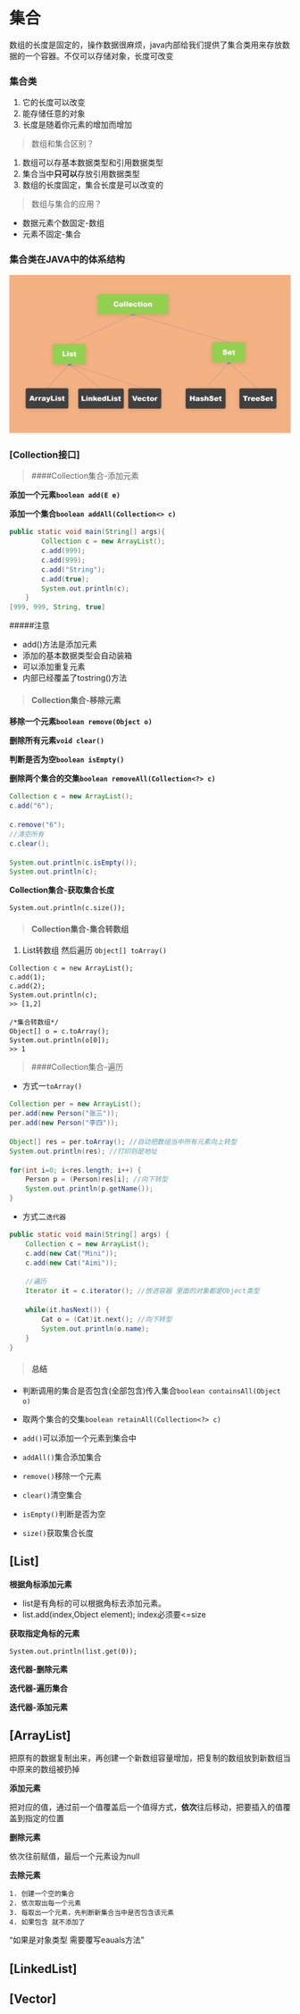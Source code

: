 # 集合

数组的长度是固定的，操作数据很麻烦，java内部给我们提供了集合类用来存放数据的一个容器。不仅可以存储对象，长度可改变


### 集合类
 1. 它的长度可以改变
 2. 能存储任意的对象
 3. 长度是随着你元素的增加而增加


 > 数组和集合区别？

1. 数组可以存基本数据类型和引用数据类型
2. 集合当中**只可以**存放引用数据类型
3. 数组的长度固定，集合长度是可以改变的


> 数组与集合的应用？

- 数据元素个数固定-数组
- 元素不固定-集合


### 集合类在JAVA中的体系结构

![](image/1.png)



### [Collection接口]

> ####Collection集合-添加元素

**添加一个元素`boolean add(E e)`**

**添加一个集合`boolean addAll(Collection<> c)`**

```java
public static void main(String[] args){
        Collection c = new ArrayList();
        c.add(999);
        c.add(999);
        c.add("String");
        c.add(true);
        System.out.println(c);
    }
[999, 999, String, true]
```
#####注意
- add()方法是添加元素
- 添加的基本数据类型会自动装箱
- 可以添加重复元素
- 内部已经覆盖了tostring()方法


> #### Collection集合-移除元素

**移除一个元素`boolean remove(Object o) `**

**删除所有元素`void clear()`**

**判断是否为空`boolean isEmpty()`**

**删除两个集合的交集`boolean removeAll(Collection<?> c)`**

```java
Collection c = new ArrayList();
c.add("6");

c.remove("6");
//清空所有
c.clear();

System.out.println(c.isEmpty());
System.out.println(c);
```

**Collection集合-获取集合长度**
```
System.out.println(c.size());
```

> #### Collection集合-集合转数组

1. List转数组 然后遍历 `Object[] toArray()`


```
Collection c = new ArrayList();
c.add(1);
c.add(2);
System.out.println(c);
>> [1,2]

/*集合转数组*/
Object[] o = c.toArray();
System.out.println(o[0]);
>> 1
```

> ####Collection集合-遍历

- 方式一```toArray()```
```java
Collection per = new ArrayList();
per.add(new Person("张三"));
per.add(new Person("李四"));

Object[] res = per.toArray(); //自动把数组当中所有元素向上转型
System.out.println(res); //打印则是地址

for(int i=0; i<res.length; i++) {
	Person p = (Person)res[i]; //向下转型
	System.out.println(p.getName());
}
```

- 方式二`迭代器`
```java
public static void main(String[] args) {
	Collection c = new ArrayList();
	c.add(new Cat("Mini"));
	c.add(new Cat("Aimi"));
	
	//遍历
	Iterator it = c.iterator(); //放进容器 里面的对象都是Object类型
	
	while(it.hasNext()) {
		Cat o = (Cat)it.next(); //向下转型
		System.out.println(o.name);
	}
}
```


> #### 总结

- 判断调用的集合是否包含(全部包含)传入集合`boolean containsAll(Object o)`

- 取两个集合的交集`boolean retainAll(Collection<?> c)`

- `add()`可以添加一个元素到集合中

- `addAll()`集合添加集合

- `remove()`移除一个元素

- `clear()`清空集合

- `isEmpty()`判断是否为空

- `size()`获取集合长度


































## [List]

**根据角标添加元素**

- list是有角标的可以根据角标去添加元素。
- list.add(index,Object element); index必须要<=size

**获取指定角标的元素**
```
System.out.println(list.get(0));
```

**迭代器-删除元素**

**迭代器-遍历集合**

**迭代器-添加元素**










## [ArrayList]

把原有的数据复制出来，再创建一个新数组容量增加，把复制的数组放到新数组当中原来的数组被扔掉

**添加元素**

把对应的值，通过前一个值覆盖后一个值得方式，**依次**往后移动，把要插入的值覆盖到指定的位置


**删除元素**

依次往前赋值，最后一个元素设为null

**去除元素**
```
1. 创建一个空的集合
2. 依次取出每一个元素
3. 每取出一个元素，先判断新集合当中是否包含该元素
4. 如果包含 就不添加了
```
“如果是对象类型 需要覆写eauals方法”

## [LinkedList]

## [Vector]
